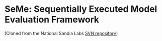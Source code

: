 # SeMe: Sequentially Executed Model Evaluation Framework

(Cloned from the National Sandia Labs [SVN repository](https://software.sandia.gov/svn/teva/canary/seme))
